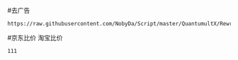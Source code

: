 #去广告
```
https://raw.githubusercontent.com/NobyDa/Script/master/QuantumultX/Rewrite_lhie1.conf
```
#京东比价 淘宝比价
```
111
```